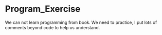 # Program_Exercise
We can not learn programming from book. We need to practice, I put lots of comments beyond code to help us understand.
